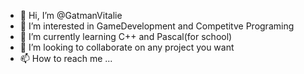 - 👋 Hi, I’m @GatmanVitalie
- 👀 I’m interested in GameDevelopment and Competitve Programing
- 🌱 I’m currently learning C++ and Pascal(for school)
- 💞️ I’m looking to collaborate on any project you want
- 📫 How to reach me ...

<!---
GatmanVitalie/GatmanVitalie is a ✨ special ✨ repository because its `README.md` (this file) appears on your GitHub profile.
You can click the Preview link to take a look at your changes.
--->
